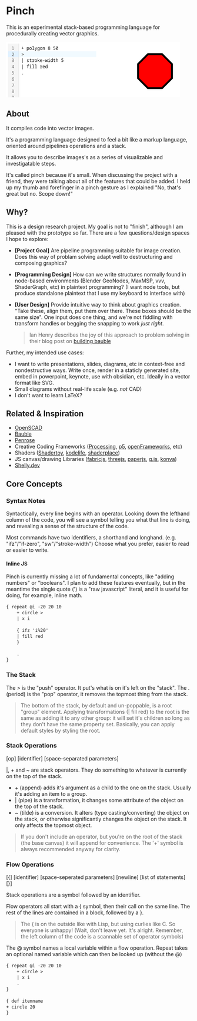 # Pinch
This is an experimental stack-based programming language for procedurally creating vector graphics.

 ![A sketch of a stopsign](./documentation/stopsign.png)

## About
It compiles code into vector images. 

It's a programming language designed to feel a bit like a markup language, oriented around pipelines operations and a stack.

It allows you to describe images's as a series of visualizable and investigatable steps. 

It's called pinch because it's small. When discussing the project with a friend, they were talking about all of the features that could be added. I held up my thumb and forefinger in a pinch gesture as I explained "No, that's great but no. Scope down!"

## Why?
This is a design research project. My goal is not to "finish", although I am pleased with the prototype so far. There are a few questions/design spaces I hope to explore:

- **[Project Goal]** Are pipeline programming suitable for image creation. Does this way of problam solving adapt well to destructuring and composing graphics? 
- **[Programming Design]** How can we write structures normally found in node-based environments (Blender GeoNodes, MaxMSP, vvv, ShaderGraph, etc) in plaintext programming? (I want node tools, but produce standalone plaintext that I use my keyboard to interface with)
- **[User Design]** Provide intuitive way to think about graphics creation. "Take these, align them, put them over there. These boxes should be the same size". One input does one thing, and we're not fiddling with transform handles or begging the snapping to work *just right*. 

    > Ian Henry describes the joy of this approach to problem solving in their blog post on [building bauble](https://ianthehenry.com/posts/bauble/building-bauble/)

Further, my intended use cases:

- I want to write presentations, slides, diagrams, etc in context-free and nondestructive ways. Write once, render in a staticly generated site, embed in powerpoint, keynote, use with obsidian, etc. Ideally in a vector format like SVG.
- Small diagrams without real-life scale (e.g. *not* CAD)
- I don't want to learn LaTeX?

## Related & Inspiration
- [OpenSCAD](https://openscad.org/)
- [Bauble](https://bauble.studio/)
- [Penrose](https://penrose.cs.cmu.edu/)
- Creative Coding Frameworks ([Processing](https://processing.org/), [p5](https://p5js.org/), [openFrameworks](https://openframeworks.cc/), etc)
- Shaders ([Shadertoy](https://www.shadertoy.com/), [kodelife](https://hexler.net/kodelife), [shaderplace](https://shader.place/))
- JS canvas/drawing Libraries ([fabricjs](https://fabricjs.com/), [threejs](https://threejs.org/), [paperjs](http://paperjs.org/), [g.js](https://g.js.org/), [konva](https://konvajs.org/))
- [Shelly.dev](https://shelly.dev/)

## Core Concepts

### Syntax Notes
Syntactically, every line begins with an operator. Looking down the lefthand column of the code, you will see a symbol telling you what that line is doing, and revealing a sense of the structure of the code.

Most commands have two identifiers, a shorthand and longhand. (e.g. "ifz"/"if-zero", "sw"/"stroke-width") Choose what you prefer, easier to read or easier to write.

#### Inline JS
Pinch is currently missing a lot of fundamental concepts, like "adding numbers" or "booleans".
I plan to add these features eventually, but in the meantime the single quote (') is a "raw javascript" literal, and it is useful for doing, for example, inline math.

```
{ repeat @i -20 20 10
    + circle >
    | x i

    { ifz 'i%20'
    | fill red
    }

    .
}

```


### The Stack
The > is the "push" operator. It put's what is on it's left on the "stack". The . (period) is the "pop" operator, it removes the topmost thing from the stack.

> The bottom of the stack, by default and un-poppable, is a root "group" element. Applying transformations (| fill red) to the root is the same as adding it to any other group: it will set it's children so long as they don't have the same property set. Basically, you can apply default styles by styling the root.

### Stack Operations
[op] [identifier] [space-separated parameters]

|, + and ~ are stack operators. They do something to whatever is currently on the top of the stack. 

- \+ (append) adds it's argument as a child to the one on the stack. Usually it's adding an item to a group.
- | (pipe) is a transformation, it changes some attribute of the object on the top of the stack.
- ~ (tilde) is a conversion. It alters (type casting/converting) the object on the stack, or otherwise significantly changes the object on the stack. It only affects the topmost object.

> If you don't include an operator, but you're on the root of the stack (the base canvas) it will append for convenience. The '+' symbol is always recommended anyway for clarity.

### Flow Operations
[{] [identifier] [space-seperated parameters] [newline] [list of statements] [}]

Stack operations are a symbol followed by an identifier. 

Flow operators all start with a { symbol, then their call on the same line. The rest of the lines are contained in a block, followed by a }.

> The { is on the outside like with Lisp, but using curlies like C. So everyone is unhappy! (Wait, don't leave yet. It's alright. Remember, the left column of the code is a scannable set of operator symbols)

The @ symbol names a local variable within a flow operation. Repeat takes an optional named variable which can then be looked up (without the @)

```
{ repeat @i -20 20 10
    + circle >
    | x i
    .
}

{ def itemname
+ circle 20
}
```

